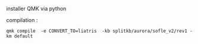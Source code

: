 installer QMK via python 

compilation : 
```
qmk compile  -e CONVERT_TO=liatris  -kb splitkb/aurora/sofle_v2/rev1 -km default
```
